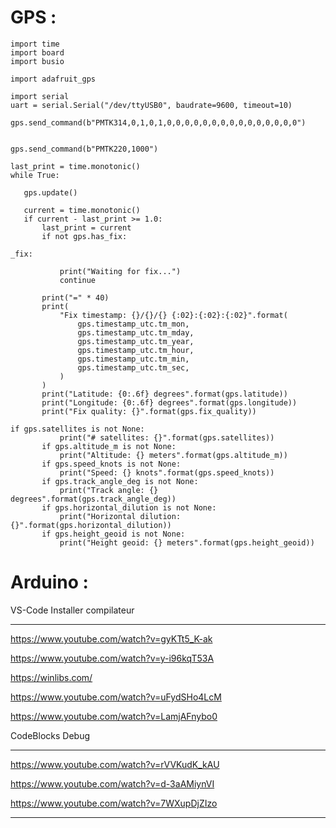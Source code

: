 # GPS :

```
import time
import board
import busio
 
import adafruit_gps
 
import serial
uart = serial.Serial("/dev/ttyUSB0", baudrate=9600, timeout=10)
 
gps.send_command(b"PMTK314,0,1,0,1,0,0,0,0,0,0,0,0,0,0,0,0,0,0,0")
 
 
gps.send_command(b"PMTK220,1000")
 
last_print = time.monotonic()
while True:
 
   gps.update()
 
   current = time.monotonic()
   if current - last_print >= 1.0:
       last_print = current
       if not gps.has_fix:
 
_fix:
 
           print("Waiting for fix...")
           continue
 
       print("=" * 40) 
       print(
           "Fix timestamp: {}/{}/{} {:02}:{:02}:{:02}".format(
               gps.timestamp_utc.tm_mon, 
               gps.timestamp_utc.tm_mday, 
               gps.timestamp_utc.tm_year, 
               gps.timestamp_utc.tm_hour,
               gps.timestamp_utc.tm_min,
               gps.timestamp_utc.tm_sec,
           )
       )
       print("Latitude: {0:.6f} degrees".format(gps.latitude))
       print("Longitude: {0:.6f} degrees".format(gps.longitude))
       print("Fix quality: {}".format(gps.fix_quality))
 
if gps.satellites is not None:
           print("# satellites: {}".format(gps.satellites))
       if gps.altitude_m is not None:
           print("Altitude: {} meters".format(gps.altitude_m))
       if gps.speed_knots is not None:
           print("Speed: {} knots".format(gps.speed_knots))
       if gps.track_angle_deg is not None:
           print("Track angle: {} degrees".format(gps.track_angle_deg))
       if gps.horizontal_dilution is not None:
           print("Horizontal dilution: {}".format(gps.horizontal_dilution))
       if gps.height_geoid is not None:
           print("Height geoid: {} meters".format(gps.height_geoid))

```



# Arduino :

VS-Code Installer compilateur

___

https://www.youtube.com/watch?v=gyKTt5_K-ak

https://www.youtube.com/watch?v=y-i96kqT53A

https://winlibs.com/

https://www.youtube.com/watch?v=uFydSHo4LcM

https://www.youtube.com/watch?v=LamjAFnybo0


CodeBlocks Debug

___

https://www.youtube.com/watch?v=rVVKudK_kAU

https://www.youtube.com/watch?v=d-3aAMiynVI

https://www.youtube.com/watch?v=7WXupDjZIzo
___


